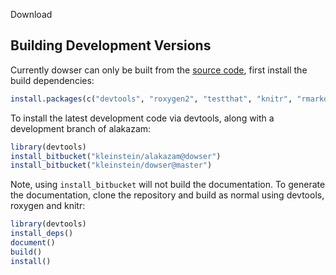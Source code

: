 Download

Building Development Versions
-------------------------------------------------------------------------------

Currently dowser can only be built from the [source code](http://bitbucket.org/kleinstein/dowser),
first install the build dependencies:

```R
install.packages(c("devtools", "roxygen2", "testthat", "knitr", "rmarkdown", "Rcpp"))
```

To install the latest development code via devtools, along with a development branch of alakazam:

```R
library(devtools)
install_bitbucket("kleinstein/alakazam@dowser")
install_bitbucket("kleinstein/dowser@master")
```

Note, using `install_bitbucket` will not build the documentation. To generate the 
documentation, clone the repository and build as normal using devtools, 
roxygen and knitr:

```R
library(devtools)
install_deps()
document()
build()
install()
```
